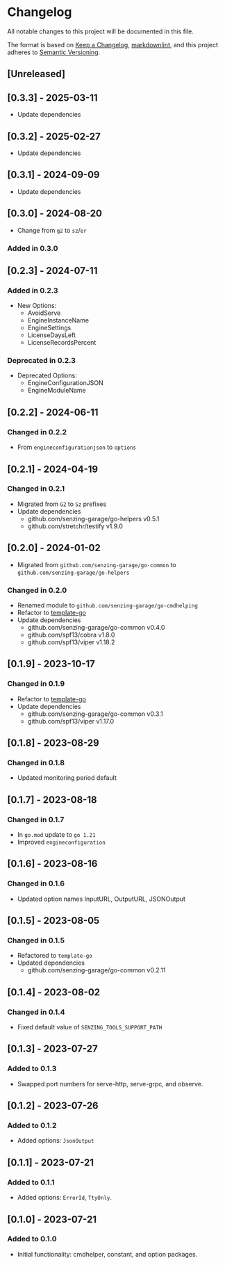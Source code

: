 # Changelog

All notable changes to this project will be documented in this file.

The format is based on [Keep a Changelog], [markdownlint],
and this project adheres to [Semantic Versioning].

## [Unreleased]

## [0.3.3] - 2025-03-11

- Update dependencies

## [0.3.2] - 2025-02-27

- Update dependencies

## [0.3.1] - 2024-09-09

- Update dependencies

## [0.3.0] - 2024-08-20

- Change from `g2` to `sz`/`er`

### Added in 0.3.0

## [0.2.3] - 2024-07-11

### Added in 0.2.3

- New Options:
  - AvoidServe
  - EngineInstanceName
  - EngineSettings
  - LicenseDaysLeft
  - LicenseRecordsPercent

### Deprecated in 0.2.3

- Deprecated Options:
  - EngineConfigurationJSON
  - EngineModuleName

## [0.2.2] - 2024-06-11

### Changed in 0.2.2

- From `engineconfigurationjson` to `options`

## [0.2.1] - 2024-04-19

### Changed in 0.2.1

- Migrated from `G2` to `Sz` prefixes
- Update dependencies
  - github.com/senzing-garage/go-helpers v0.5.1
  - github.com/stretchr/testify v1.9.0

## [0.2.0] - 2024-01-02

- Migrated from `github.com/senzing-garage/go-common` to `github.com/senzing-garage/go-helpers`

### Changed in 0.2.0

- Renamed module to `github.com/senzing-garage/go-cmdhelping`
- Refactor to [template-go](https://github.com/senzing-garage/template-go)
- Update dependencies
  - github.com/senzing-garage/go-common v0.4.0
  - github.com/spf13/cobra v1.8.0
  - github.com/spf13/viper v1.18.2

## [0.1.9] - 2023-10-17

### Changed in 0.1.9

- Refactor to [template-go](https://github.com/senzing-garage/template-go)
- Update dependencies
  - github.com/senzing-garage/go-common v0.3.1
  - github.com/spf13/viper v1.17.0

## [0.1.8] - 2023-08-29

### Changed in 0.1.8

- Updated monitoring period default

## [0.1.7] - 2023-08-18

### Changed in 0.1.7

- In `go.mod` update to `go 1.21`
- Improved `engineconfiguration`

## [0.1.6] - 2023-08-16

### Changed in 0.1.6

- Updated option names InputURL, OutputURL, JSONOutput

## [0.1.5] - 2023-08-05

### Changed in 0.1.5

- Refactored to `template-go`
- Updated dependencies
  - github.com/senzing-garage/go-common v0.2.11

## [0.1.4] - 2023-08-02

### Changed in 0.1.4

- Fixed default value of `SENZING_TOOLS_SUPPORT_PATH`

## [0.1.3] - 2023-07-27

### Added to 0.1.3

- Swapped port numbers for serve-http, serve-grpc, and observe.

## [0.1.2] - 2023-07-26

### Added to 0.1.2

- Added options: `JsonOutput`

## [0.1.1] - 2023-07-21

### Added to 0.1.1

- Added options: `ErrorId`, `TtyOnly`.

## [0.1.0] - 2023-07-21

### Added to 0.1.0

- Initial functionality: cmdhelper, constant, and option packages.

[Keep a Changelog]: https://keepachangelog.com/en/1.0.0/
[markdownlint]: https://dlaa.me/markdownlint/
[Semantic Versioning]: https://semver.org/spec/v2.0.0.html
